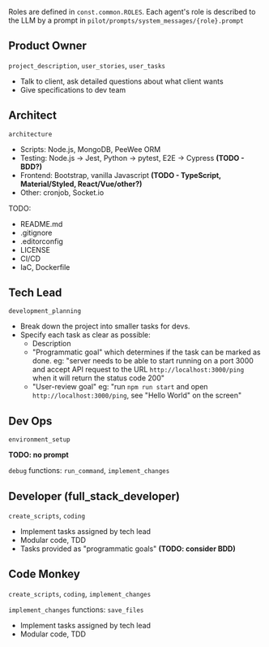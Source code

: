 Roles are defined in `const.common.ROLES`.
Each agent's role is described to the LLM by a prompt in `pilot/prompts/system_messages/{role}.prompt`

## Product Owner
`project_description`, `user_stories`, `user_tasks`

- Talk to client, ask detailed questions about what client wants
- Give specifications to dev team


## Architect
`architecture`

- Scripts: Node.js, MongoDB, PeeWee ORM
- Testing: Node.js -> Jest, Python -> pytest, E2E -> Cypress **(TODO - BDD?)**
- Frontend: Bootstrap, vanilla Javascript **(TODO - TypeScript, Material/Styled, React/Vue/other?)**
- Other: cronjob, Socket.io

TODO: 
- README.md
- .gitignore
- .editorconfig
- LICENSE
- CI/CD
- IaC, Dockerfile


## Tech Lead
`development_planning`

- Break down the project into smaller tasks for devs.
- Specify each task as clear as possible:
  - Description
  - "Programmatic goal" which determines if the task can be marked as done.
    eg: "server needs to be able to start running on a port 3000 and accept API request 
         to the URL `http://localhost:3000/ping` when it will return the status code 200"
  - "User-review goal" 
    eg: "run `npm run start` and open `http://localhost:3000/ping`, see "Hello World" on the screen"


## Dev Ops
`environment_setup`

**TODO: no prompt**

`debug` functions: `run_command`, `implement_changes`


## Developer (full_stack_developer)
`create_scripts`, `coding`

- Implement tasks assigned by tech lead
- Modular code, TDD
- Tasks provided as "programmatic goals" **(TODO: consider BDD)**


## Code Monkey
`create_scripts`, `coding`, `implement_changes`

`implement_changes` functions: `save_files`

- Implement tasks assigned by tech lead
- Modular code, TDD
